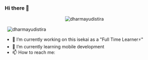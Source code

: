 ### Hi there 👋

<p align="center"> <img src="https://komarev.com/ghpvc/?username=dharmayudistira" alt="dharmayudistira" /> </p>

<p>&nbsp;
    <img align="center" src="https://github-readme-stats.vercel.app/api?username=dharmayudistira&show_icons=true" alt="dharmayudistira" />
</p>

- 🔭 I’m currently working on this isekai as a "Full Time Learner⚡" 
- 🌱 I’m currently learning mobile development
- 📫 How to reach me: 
